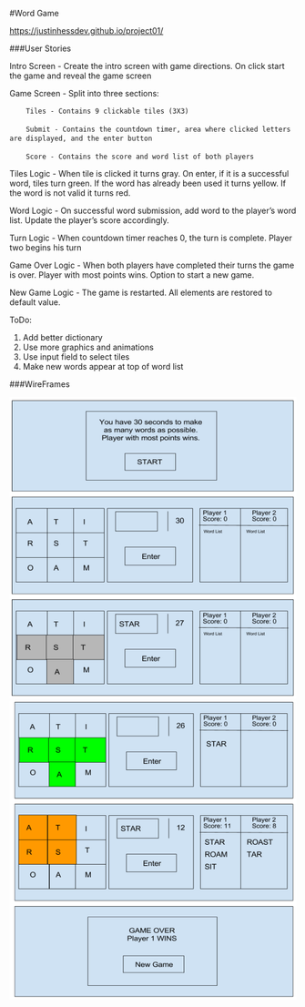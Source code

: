 #Word Game

<https://justinhessdev.github.io/project01/>

###User Stories


Intro Screen - Create the intro screen with game directions. On click start the game and reveal the game screen

Game Screen - Split into three sections:

		Tiles - Contains 9 clickable tiles (3X3)

		Submit - Contains the countdown timer, area where clicked letters are displayed, and the enter button

		Score - Contains the score and word list of both players

Tiles Logic - When tile is clicked it turns gray. On enter, if it is a successful word, tiles turn green. If the word has already been used it turns yellow. If the word is not valid it turns red.

Word Logic - On successful word submission, add word to the player’s word list. Update the player’s score accordingly.

Turn Logic - When countdown timer reaches 0, the turn is complete. Player two begins his turn

Game Over Logic - When both players have completed their turns the game is over. Player with most points wins. Option to start a new game.

New Game Logic - The game is restarted. All elements are restored to default value.

ToDo:
1. Add better dictionary
2. Use more graphics and animations
3. Use input field to select tiles
4. Make new words appear at top of word list


###WireFrames

![alt text](./images/wireframes1.png "Wireframe 1")
![alt text](./images/wireframes2.png "Wireframe 1")
